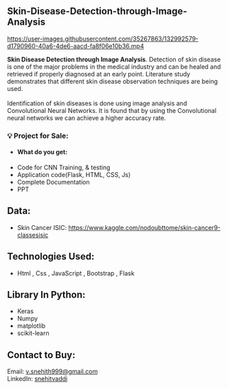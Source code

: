 
## Skin-Disease-Detection-through-Image-Analysis
https://user-images.githubusercontent.com/35267863/132992579-d1790960-40a6-4de6-aacd-fa8f06e10b36.mp4

**Skin Disease Detection through Image Analysis**. Detection of skin disease is one of the major problems in the medical industry and can be healed and retrieved if properly diagnosed at an early point. Literature study demonstrates that different skin disease observation techniques are being used. 
<br><br>
Identification of skin diseases is done using image analysis and Convolutional Neural Networks. It is found that by using the Convolutional neural networks we can achieve a higher accuracy rate.

### 💡 Project for Sale:
- #### What do you get:
- Code for CNN Training, & testing
- Application code(Flask, HTML, CSS, Js) 
- Complete Documentation
- PPT
## Data:
- Skin Cancer ISIC: https://www.kaggle.com/nodoubttome/skin-cancer9-classesisic
## Technologies Used:
- Html , Css , JavaScript , Bootstrap , Flask
## Library In Python:
- Keras
- Numpy 
- matplotlib
- scikit-learn
## Contact to Buy:
 Email: v.snehith999@gmail.com <br>
 LinkedIn: [snehitvaddi](https://www.linkedin.com/in/snehitvaddi/)
